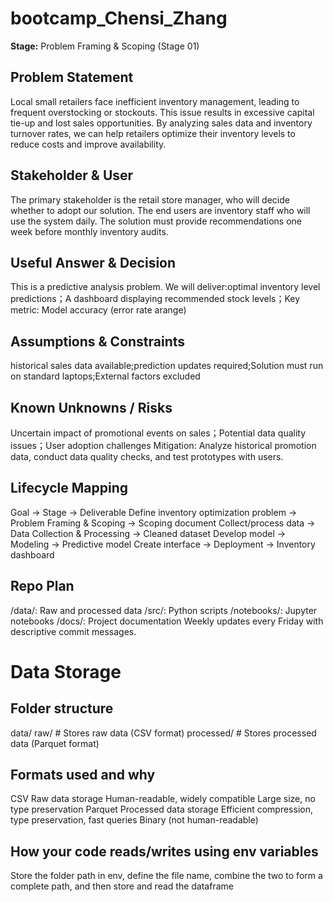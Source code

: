 # bootcamp_Chensi_Zhang

**Stage:** Problem Framing & Scoping (Stage 01)

## Problem Statement
Local small retailers face inefficient inventory management, leading to frequent overstocking or stockouts. This issue results in excessive capital tie-up and lost sales opportunities. By analyzing sales data and inventory turnover rates, we can help retailers optimize their inventory levels to reduce costs and improve availability.

## Stakeholder & User
The primary stakeholder is the retail store manager, who will decide whether to adopt our solution. The end users are inventory staff who will use the system daily. The solution must provide recommendations one week before monthly inventory audits.

## Useful Answer & Decision
This is a predictive analysis problem. We will deliver:optimal inventory level predictions；A dashboard displaying recommended stock levels；Key metric: Model accuracy (error rate arange)

## Assumptions & Constraints
historical sales data available;prediction updates required;Solution must run on standard laptops;External factors excluded

## Known Unknowns / Risks
Uncertain impact of promotional events on sales；Potential data quality issues；User adoption challenges
Mitigation: Analyze historical promotion data, conduct data quality checks, and test prototypes with users.

## Lifecycle Mapping
Goal → Stage → Deliverable
Define inventory optimization problem → Problem Framing & Scoping → Scoping document
Collect/process data → Data Collection & Processing → Cleaned dataset
Develop model → Modeling → Predictive model
Create interface → Deployment → Inventory dashboard

## Repo Plan
/data/: Raw and processed data
/src/: Python scripts
/notebooks/: Jupyter notebooks
/docs/: Project documentation
Weekly updates every Friday with descriptive commit messages.

# Data Storage

## Folder structure
data/
raw/          # Stores raw data (CSV format)
processed/    # Stores processed data (Parquet format)

## Formats used and why
CSV	Raw data storage	Human-readable, widely compatible	Large size, no type preservation
Parquet	Processed data storage	Efficient compression, type preservation, fast queries	Binary (not human-readable)

## How your code reads/writes using env variables
Store the folder path in env, define the file name, combine the two to form a complete path, and then store and read the dataframe
